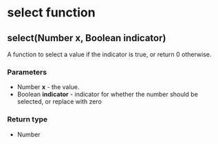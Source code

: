 select function
===============
select(Number **x**, Boolean **indicator**)
-------------------------------------------

A function to select a value if the indicator is true, or return 0 otherwise.

### Parameters

- Number **x** - the value.
- Boolean **indicator** - indicator for whether the number should be selected, or replace with zero

### Return type

- Number



